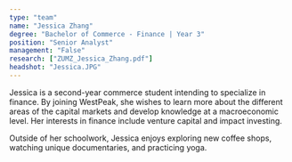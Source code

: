 ```yaml
---
type: "team"
name: "Jessica Zhang"
degree: "Bachelor of Commerce - Finance | Year 3"
position: "Senior Analyst"
management: "False"
research: ["ZUMZ_Jessica_Zhang.pdf"]
headshot: "Jessica.JPG"
---
```


Jessica is a second-year commerce student intending to specialize in finance. By joining WestPeak, she wishes to learn more about the different areas of the capital markets and develop knowledge at a macroeconomic level. Her interests in finance include venture capital and impact investing.

Outside of her schoolwork, Jessica enjoys exploring new coffee shops, watching unique documentaries, and practicing yoga.